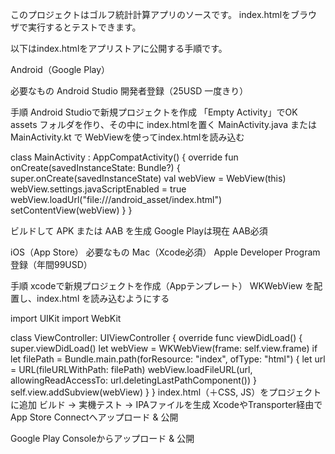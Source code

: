 このプロジェクトはゴルフ統計計算アプリのソースです。
index.htmlをブラウザで実行するとテストできます。

以下はindex.htmlをアプリストアに公開する手順です。

Android（Google Play）
>>>
必要なもの
 Android Studio
 開発者登録（25USD 一度きり）

手順
 Android Studioで新規プロジェクトを作成
 「Empty Activity」でOK
 assets フォルダを作り、その中に index.htmlを置く
 MainActivity.java または MainActivity.kt で WebViewを使ってindex.htmlを読み込む

 class MainActivity : AppCompatActivity() {
    override fun onCreate(savedInstanceState: Bundle?) {
        super.onCreate(savedInstanceState)
        val webView = WebView(this)
        webView.settings.javaScriptEnabled = true
        webView.loadUrl("file:///android_asset/index.html")
        setContentView(webView)
    }
}

ビルドして APK または AAB を生成
Google Playは現在 AAB必須

iOS（App Store）
必要なもの
 Mac（Xcode必須）
 Apple Developer Program 登録（年間99USD）

手順
 xcodeで新規プロジェクトを作成（Appテンプレート）
 WKWebView を配置し、index.html を読み込むようにする

 import UIKit
import WebKit

class ViewController: UIViewController {
    override func viewDidLoad() {
        super.viewDidLoad()
        let webView = WKWebView(frame: self.view.frame)
        if let filePath = Bundle.main.path(forResource: "index", ofType: "html") {
            let url = URL(fileURLWithPath: filePath)
            webView.loadFileURL(url, allowingReadAccessTo: url.deletingLastPathComponent())
        }
        self.view.addSubview(webView)
    }
}
index.html（＋CSS, JS）をプロジェクトに追加
ビルド → 実機テスト → IPAファイルを生成
XcodeやTransporter経由でApp Store Connectへアップロード & 公開

Google Play Consoleからアップロード & 公開
